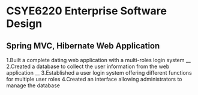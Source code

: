 # CSYE6220 Enterprise Software Design
## Spring MVC, Hibernate Web Application 						   	  
1.Built a complete dating web application with a multi-roles login system __
2.Created a database to collect the user information from the web application __
3.Established a user login system offering different functions for multiple user roles
4.Created an interface allowing administrators to manage the database
